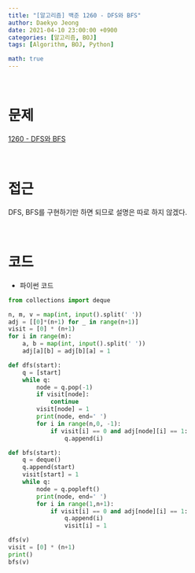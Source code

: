 ```yaml
---
title: "[알고리즘] 백준 1260 - DFS와 BFS"
author: Daekyo Jeong
date: 2021-04-10 23:00:00 +0900
categories: [알고리즘, BOJ]
tags: [Algorithm, BOJ, Python]

math: true
---
```



<br/>

# **문제**

[1260 - DFS와 BFS](https://www.acmicpc.net/problem/1260)

<br/>

# **접근**

DFS, BFS를 구현하기만 하면 되므로 설명은 따로 하지 않겠다.  

<br/>

# **코드**

- 파이썬 코드   

```py
from collections import deque

n, m, v = map(int, input().split(' '))
adj = [[0]*(n+1) for _ in range(n+1)]
visit = [0] * (n+1)
for i in range(m):
    a, b = map(int, input().split(' '))
    adj[a][b] = adj[b][a] = 1

def dfs(start):
    q = [start]
    while q:
        node = q.pop(-1)
        if visit[node]:
            continue
        visit[node] = 1
        print(node, end=' ')
        for i in range(n,0, -1):
            if visit[i] == 0 and adj[node][i] == 1:
                q.append(i)

def bfs(start):
    q = deque()
    q.append(start)
    visit[start] = 1
    while q:
        node = q.popleft()
        print(node, end=' ')
        for i in range(1,n+1):
            if visit[i] == 0 and adj[node][i] == 1:
                q.append(i)
                visit[i] = 1

dfs(v)
visit = [0] * (n+1)
print()
bfs(v)
```

<br/>
